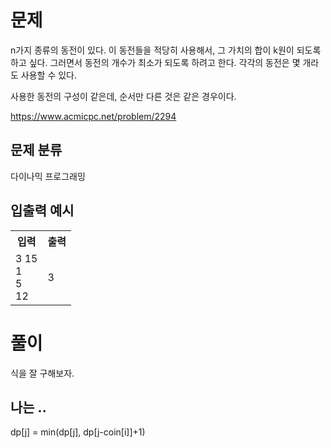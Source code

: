 # 문제

n가지 종류의 동전이 있다. 이 동전들을 적당히 사용해서, 그 가치의 합이 k원이 되도록 하고 싶다. 그러면서 동전의 개수가 최소가 되도록 하려고 한다. 각각의 동전은 몇 개라도 사용할 수 있다.

사용한 동전의 구성이 같은데, 순서만 다른 것은 같은 경우이다.

https://www.acmicpc.net/problem/2294

## 문제 분류

다이나믹 프로그래밍

## 입출력 예시

<table>
  <tr>
    <th>입력</th>
    <th>출력</th>
  </tr>
  <tr>
    <td>3 15<br>1<br>5<br>12<br></td>
    <td>3</td>
  </tr>
</table>

# 풀이

식을 잘 구해보자.

## 나는 ..

dp[j] = min(dp[j], dp[j-coin[i]]+1)